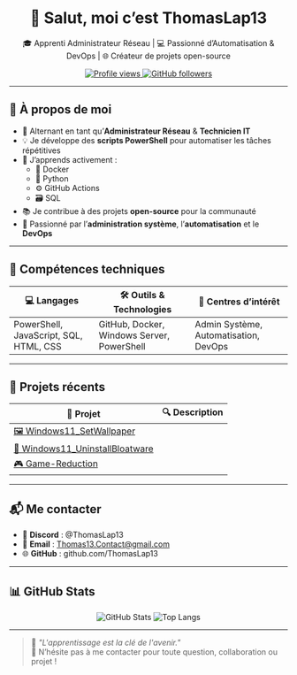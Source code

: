 <h1 align="center">👋 Salut, moi c’est ThomasLap13</h1>
<p align="center">
  🎓 Apprenti Administrateur Réseau | 💻 Passionné d’Automatisation & DevOps | 🌐 Créateur de projets open-source
</p>

<p align="center">
  <a href="https://github.com/ThomasLap13">
    <img src="https://komarev.com/ghpvc/?username=ThomasLap13&label=Vues+du+profil&color=blue" alt="Profile views" />
  </a>
  <a href="https://github.com/ThomasLap13?tab=followers">
    <img src="https://img.shields.io/github/followers/ThomasLap13?label=Suiveurs&style=social" alt="GitHub followers" />
  </a>
</p>

---

## 🚀 À propos de moi

- 🔧 Alternant en tant qu’**Administrateur Réseau** & **Technicien IT**
- 💡 Je développe des **scripts PowerShell** pour automatiser les tâches répétitives
- 🌱 J’apprends activement :
  - 🐳 Docker
  - 🐍 Python
  - ⚙️ GitHub Actions
  - 🗃️ SQL
- 📚 Je contribue à des projets **open-source** pour la communauté
- 🧠 Passionné par l’**administration système**, l’**automatisation** et le **DevOps**

---

## 🧰 Compétences techniques

| 💻 Langages | 🛠️ Outils & Technologies | 🎯 Centres d’intérêt |
|------------|--------------------------|----------------------|
| PowerShell, JavaScript, SQL, HTML, CSS | GitHub, Docker, Windows Server, PowerShell | Admin Système, Automatisation, DevOps |

---

## 📂 Projets récents

| 📁 Projet | 🔍 Description |
|----------|----------------|
| [🖼️ Windows11_SetWallpaper](https://github.com/ThomasLap13/Windows11_UninstallBloatware) |
| [🧹 Windows11_UninstallBloatware](https://github.com/ThomasLap13/Windows11_UninstallBloatware) |
| [🎮 Game-Reduction](https://github.com/ThomasLap13/Game-Reduction) |

---

## 📬 Me contacter

- 💬 **Discord** : @ThomasLap13
- 📧 **Email** : Thomas13.Contact@gmail.com
- 🌐 **GitHub** : github.com/ThomasLap13

---

## 📊 GitHub Stats

<p align="center">
  <img src="https://github-readme-stats.vercel.app/api?username=ThomasLap13&show_icons=true&theme=radical" alt="GitHub Stats" />
  <img src="https://github-readme-stats.vercel.app/api/top-langs/?username=ThomasLap13&layout=compact&theme=radical" alt="Top Langs" />
</p>

---

> 🧠 *"L'apprentissage est la clé de l'avenir."*  
📩 N’hésite pas à me contacter pour toute question, collaboration ou projet !

